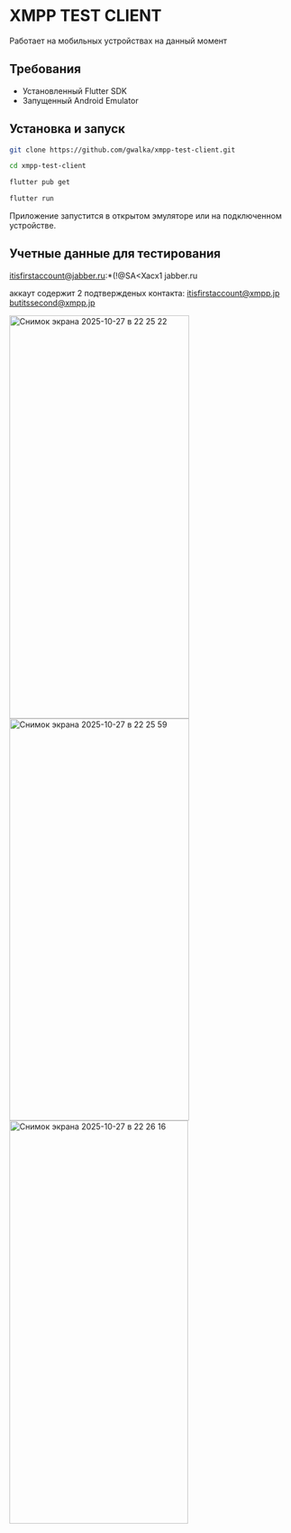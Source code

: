 # XMPP TEST CLIENT
Работает на мобильных устройствах на данный момент

## Требования
- Установленный Flutter SDK
- Запущенный Android Emulator


## Установка и запуск

```bash
git clone https://github.com/gwalka/xmpp-test-client.git
```

```bash
cd xmpp-test-client
```

```bash
flutter pub get
```

```bash
flutter run
```

Приложение запустится в открытом эмуляторе или на подключенном устройстве.


## Учетные данные для тестирования
itisfirstaccount@jabber.ru:*(!@SA<Xacx1
jabber.ru

аккаут содержит 2 подтвержденых контакта:
itisfirstaccount@xmpp.jp
butitssecond@xmpp.jp

<img width="319" height="714" alt="Снимок экрана 2025-10-27 в 22 25 22" src="https://github.com/user-attachments/assets/157e5edc-dd52-454a-a693-6da6499a4a2c" />

<img width="319" height="712" alt="Снимок экрана 2025-10-27 в 22 25 59" src="https://github.com/user-attachments/assets/d4791960-2949-4e3c-bb15-1096bfa8d4e3" />

<img width="317" height="714" alt="Снимок экрана 2025-10-27 в 22 26 16" src="https://github.com/user-attachments/assets/8205aca1-56d6-4d1c-85d3-eaa71f0c2d14" />
